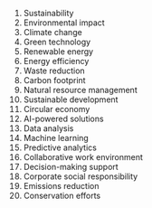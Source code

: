 1. Sustainability
2. Environmental impact
3. Climate change
4. Green technology
5. Renewable energy
6. Energy efficiency
7. Waste reduction
8. Carbon footprint
9. Natural resource management
10. Sustainable development
11. Circular economy
12. AI-powered solutions
13. Data analysis
14. Machine learning
15. Predictive analytics
16. Collaborative work environment
17. Decision-making support
18. Corporate social responsibility
19. Emissions reduction
20. Conservation efforts


